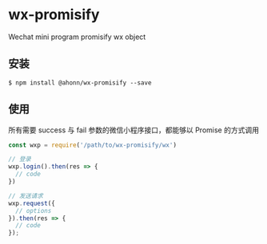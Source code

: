 # wx-promisify
Wechat mini program promisify wx object

## 安装
```
$ npm install @ahonn/wx-promisify --save
```

## 使用
所有需要 success 与 fail 参数的微信小程序接口，都能够以 Promise 的方式调用

```js
const wxp = require('/path/to/wx-promisify/wx')

// 登录
wxp.login().then(res => {
  // code
})

// 发送请求
wxp.request({
  // options
}).then(res => {
  // code
});
```

